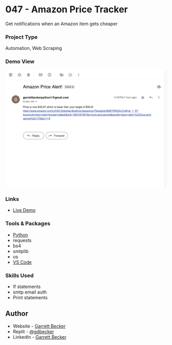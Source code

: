 # 047 - Amazon Price Tracker

Get notifications when an Amazon item gets cheaper

### Project Type

Automation, Web Scraping

### Demo View

![](./047-amazon-price-tracker.jpg)

### Links

- [Live Demo](https://replit.com/@gdbecker/047-Amazon-Price-Tracker)

### Tools & Packages

- [Python](https://www.python.org)
- requests
- bs4
- smtplib
- os
- [VS Code](https://code.visualstudio.com)

### Skills Used

- If statements
- smtp email auth
- Print statements

## Author

- Website - [Garrett Becker]()
- Replit - [@gdbecker](https://replit.com/@gdbecker)
- LinkedIn - [Garrett Becker](https://www.linkedin.com/in/garrett-becker-923b4a106/)